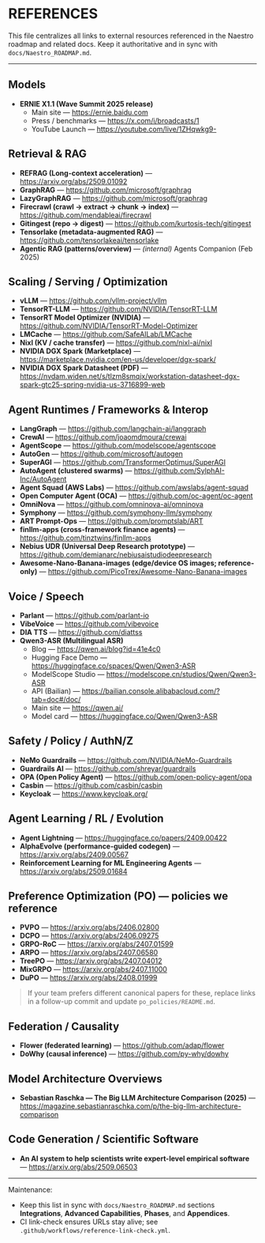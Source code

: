 # REFERENCES

This file centralizes all links to external resources referenced in the Naestro roadmap and related docs. Keep it authoritative and in sync with `docs/Naestro_ROADMAP.md`.

---

## Models
- **ERNIE X1.1 (Wave Summit 2025 release)**
  - Main site — https://ernie.baidu.com
  - Press / benchmarks — https://x.com/i/broadcasts/1
  - YouTube Launch — https://youtube.com/live/1ZHqwkg9-

## Retrieval & RAG
- **REFRAG (Long-context acceleration)** — https://arxiv.org/abs/2509.01092
- **GraphRAG** — https://github.com/microsoft/graphrag
- **LazyGraphRAG** — https://github.com/microsoft/graphrag
- **Firecrawl (crawl → extract → chunk → index)** — https://github.com/mendableai/firecrawl
- **Gitingest (repo → digest)** — https://github.com/kurtosis-tech/gitingest
- **Tensorlake (metadata-augmented RAG)** — https://github.com/tensorlakeai/tensorlake
- **Agentic RAG (patterns/overview)** — *(internal)* Agents Companion (Feb 2025)

## Scaling / Serving / Optimization
- **vLLM** — https://github.com/vllm-project/vllm
- **TensorRT-LLM** — https://github.com/NVIDIA/TensorRT-LLM
- **TensorRT Model Optimizer (NVIDIA)** — https://github.com/NVIDIA/TensorRT-Model-Optimizer
- **LMCache** — https://github.com/SafeAILab/LMCache
- **Nixl (KV / cache transfer)** — https://github.com/nixl-ai/nixl
- **NVIDIA DGX Spark (Marketplace)** — https://marketplace.nvidia.com/en-us/developer/dgx-spark/
- **NVIDIA DGX Spark Datasheet (PDF)** — https://nvdam.widen.net/s/tlzm8smqjx/workstation-datasheet-dgx-spark-gtc25-spring-nvidia-us-3716899-web

## Agent Runtimes / Frameworks & Interop
- **LangGraph** — https://github.com/langchain-ai/langgraph
- **CrewAI** — https://github.com/joaomdmoura/crewai
- **AgentScope** — https://github.com/modelscope/agentscope
- **AutoGen** — https://github.com/microsoft/autogen
- **SuperAGI** — https://github.com/TransformerOptimus/SuperAGI
- **AutoAgent (clustered swarms)** — https://github.com/SylphAI-Inc/AutoAgent
- **Agent Squad (AWS Labs)** — https://github.com/awslabs/agent-squad
- **Open Computer Agent (OCA)** — https://github.com/oc-agent/oc-agent
- **OmniNova** — https://github.com/omninova-ai/omninova
- **Symphony** — https://github.com/symphony-llm/symphony
- **ART Prompt-Ops** — https://github.com/promptslab/ART
- **finllm-apps (cross-framework finance agents)** — https://github.com/tinztwins/finllm-apps
- **Nebius UDR (Universal Deep Research prototype)** — https://github.com/demianarc/nebiusaistudiodeepresearch
- **Awesome-Nano-Banana-images (edge/device OS images; reference-only)** — https://github.com/PicoTrex/Awesome-Nano-Banana-images

## Voice / Speech
- **Parlant** — https://github.com/parlant-io
- **VibeVoice** — https://github.com/vibevoice
- **DIA TTS** — https://github.com/diattss
- **Qwen3-ASR (Multilingual ASR)**  
  - Blog — https://qwen.ai/blog?id=41e4c0  
  - Hugging Face Demo — https://huggingface.co/spaces/Qwen/Qwen3-ASR  
  - ModelScope Studio — https://modelscope.cn/studios/Qwen/Qwen3-ASR  
  - API (Bailian) — https://bailian.console.alibabacloud.com/?tab=doc#/doc/  
  - Main site — https://qwen.ai/  
  - Model card — https://huggingface.co/Qwen/Qwen3-ASR

## Safety / Policy / AuthN/Z
- **NeMo Guardrails** — https://github.com/NVIDIA/NeMo-Guardrails
- **Guardrails AI** — https://github.com/shreyar/guardrails
- **OPA (Open Policy Agent)** — https://github.com/open-policy-agent/opa
- **Casbin** — https://github.com/casbin/casbin
- **Keycloak** — https://www.keycloak.org/

## Agent Learning / RL / Evolution
- **Agent Lightning** — https://huggingface.co/papers/2409.00422
- **AlphaEvolve (performance-guided codegen)** — https://arxiv.org/abs/2409.00567
- **Reinforcement Learning for ML Engineering Agents** — https://arxiv.org/abs/2509.01684

## Preference Optimization (PO) — policies we reference
- **PVPO** — https://arxiv.org/abs/2406.02800  
- **DCPO** — https://arxiv.org/abs/2406.09275  
- **GRPO-RoC** — https://arxiv.org/abs/2407.01599  
- **ARPO** — https://arxiv.org/abs/2407.06580  
- **TreePO** — https://arxiv.org/abs/2407.04012  
- **MixGRPO** — https://arxiv.org/abs/2407.11000  
- **DuPO** — https://arxiv.org/abs/2408.01999  
> If your team prefers different canonical papers for these, replace links in a follow-up commit and update `po_policies/README.md`.

## Federation / Causality
- **Flower (federated learning)** — https://github.com/adap/flower
- **DoWhy (causal inference)** — https://github.com/py-why/dowhy

## Model Architecture Overviews
- **Sebastian Raschka — The Big LLM Architecture Comparison (2025)** — https://magazine.sebastianraschka.com/p/the-big-llm-architecture-comparison

## Code Generation / Scientific Software
- **An AI system to help scientists write expert-level empirical software** — https://arxiv.org/abs/2509.06503

---

Maintenance:
- Keep this list in sync with `docs/Naestro_ROADMAP.md` sections **Integrations**, **Advanced Capabilities**, **Phases**, and **Appendices**.
- CI link-check ensures URLs stay alive; see `.github/workflows/reference-link-check.yml`.
